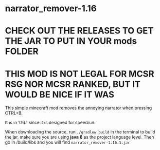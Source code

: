 # narrator_remover-1.16
# CHECK OUT THE RELEASES TO GET THE JAR TO PUT IN YOUR mods FOLDER
# THIS MOD IS **NOT** LEGAL FOR MCSR RSG NOR MCSR RANKED, BUT IT WOULD BE NICE IF IT WAS

This simple minecraft mod removes the annoying narrator when pressing CTRL+B.

It is in 1.16.1 since it is designed for speedrun.

When downloading the source, run `./gradlew build` in the terminal to build the jar,
make sure you are using **java 8** as the project language level.
Then go in /build/libs and you will find `narrator_remover-1.16.1.jar`

